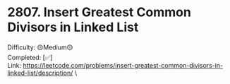 # 2807. Insert Greatest Common Divisors in Linked List

Difficulty: 🟡Medium🟡 \
Completed: [✅] \
Link: https://leetcode.com/problems/insert-greatest-common-divisors-in-linked-list/description/ \
